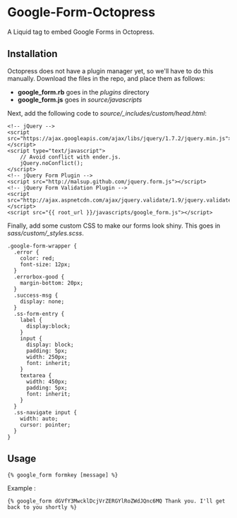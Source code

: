 Google-Form-Octopress
=====================

A Liquid tag to embed Google Forms in Octopress.

## Installation

Octopress does not have a plugin manager yet, so we'll have to do this manually.
Download the files in the repo, and place them as follows:

* **google_form.rb** goes in the *plugins* directory
* **google_form.js** goes in *source/javascripts*

Next, add the following code to *source/_includes/custom/head.html*:

    <!-- jQuery -->
    <script src="https://ajax.googleapis.com/ajax/libs/jquery/1.7.2/jquery.min.js"></script>
    <script type="text/javascript">
        // Avoid conflict with ender.js.
        jQuery.noConflict();
    </script>
    <!-- jQuery Form Plugin -->
    <script src="http://malsup.github.com/jquery.form.js"></script>
    <!-- jQuery Form Validation Plugin -->
    <script src="http://ajax.aspnetcdn.com/ajax/jquery.validate/1.9/jquery.validate.min.js"></script> 
    <script src="{{ root_url }}/javascripts/google_form.js"></script>
      
Finally, add some custom CSS to make our forms look shiny. This goes in *sass/custom/_styles.scss*.

    .google-form-wrapper {
      .error {
        color: red;
        font-size: 12px;
      }
      .errorbox-good {
        margin-bottom: 20px;
      }
      .success-msg {
        display: none;
      }
      .ss-form-entry {
        label {
          display:block;
        }
        input {
          display: block;
          padding: 5px;
          width: 250px;
          font: inherit;
        }
        textarea {
          width: 450px;
          padding: 5px;
          font: inherit;
        }
      }
      .ss-navigate input {
        width: auto;
        cursor: pointer;
      }
    }
    
## Usage

    {% google_form formkey [message] %}

Example :

    {% google_form dGVfY3MwcklDcjVrZERGYlRoZWdJQnc6MQ Thank you. I'll get back to you shortly %}

